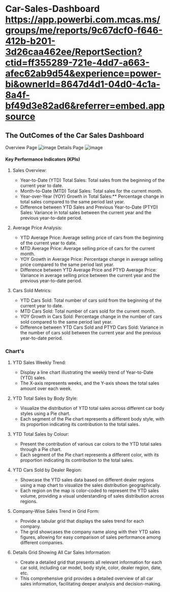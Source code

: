 # Car-Sales-Dashboard  https://app.powerbi.com.mcas.ms/groups/me/reports/9c67dcf0-f646-412b-b201-3d26caa462ee/ReportSection?ctid=ff355289-721e-4dd7-a663-afec62ab9d54&experience=power-bi&ownerId=8647d4d1-04d0-4c1a-8a4f-bf49d3e82ad6&referrer=embed.appsource

## The OutComes of the Car Sales Dashboard
Overview Page ![image](https://github.com/Vishal-RR/Car-Sales-Dashboard/assets/104256950/d58ae0db-980e-47ef-a22b-c710cf1427b8)
Details Page ![image](https://github.com/Vishal-RR/Car-Sales-Dashboard/assets/104256950/08627406-9eb2-4463-89a5-26b76255fa37)


 
#### Key Performance Indicators (KPIs) 
 
1. Sales Overview:
   - Year-to-Date (YTD) Total Sales: Total sales from the beginning of the current year to date.
   - Month-to-Date (MTD) Total Sales: Total sales for the current month.
   - Year-over-Year (YOY) Growth in Total Sales:** Percentage change in total sales compared to the same period last year.
   - Difference between YTD Sales and Previous Year-to-Date (PTYD) Sales: Variance in total sales between the current year and the previous year-to-date period.
 
2. Average Price Analysis:
   - YTD Average Price: Average selling price of cars from the beginning of the current year to date.
   - MTD Average Price: Average selling price of cars for the current month.
   - YOY Growth in Average Price: Percentage change in average selling price compared to the same period last year.
   - Difference between YTD Average Price and PTYD Average Price: Variance in average selling price between the current year and the previous year-to-date period.
 
3. Cars Sold Metrics:
   - YTD Cars Sold: Total number of cars sold from the beginning of the current year to date.
   - MTD Cars Sold: Total number of cars sold for the current month.
   - YOY Growth in Cars Sold: Percentage change in the number of cars sold compared to the same period last year.
   - Difference between YTD Cars Sold and PTYD Cars Sold: Variance in the number of cars sold between the current year and the previous year-to-date period.
 

 
### Chart's 
 
1. YTD Sales Weekly Trend:
   - Display a line chart illustrating the weekly trend of Year-to-Date (YTD) sales.
   - The X-axis represents weeks, and the Y-axis shows the total sales amount over each week.
 
2. YTD Total Sales by Body Style:
   - Visualize the distribution of YTD total sales across different car body styles using a Pie chart.
   - Each segment of the Pie chart represents a different body style, with its proportion indicating its contribution to the total sales.
 
3. YTD Total Sales by Colour:
   - Present the contribution of various car colors to the YTD total sales through a Pie chart.
   - Each segment of the Pie chart represents a different color, with its proportion indicating its contribution to the total sales.
 
4. YTD Cars Sold by Dealer Region:
   - Showcase the YTD sales data based on different dealer regions using a map chart to visualize the sales distribution geographically.
   - Each region on the map is color-coded to represent the YTD sales volume, providing a visual understanding of sales distribution across regions.
 
5. Company-Wise Sales Trend in Grid Form:
   - Provide a tabular grid that displays the sales trend for each company.
   - The grid showcases the company name along with their YTD sales figures, allowing for easy comparison of sales performance among different companies.
 
6. Details Grid Showing All Car Sales Information:
   - Create a detailed grid that presents all relevant information for each car sold, including car model, body style, color, dealer region, date, etc.
   - This comprehensive grid provides a detailed overview of all car sales information, facilitating deeper analysis and decision-making.
